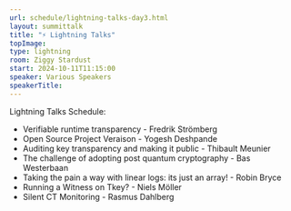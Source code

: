 ```yaml
---
url: schedule/lightning-talks-day3.html
layout: summittalk
title: "⚡ Lightning Talks"
topImage:
type: lightning
room: Ziggy Stardust
start: 2024-10-11T11:15:00
speaker: Various Speakers
speakerTitle: 
---
```


<div class="font-google font-medium">

Lightning Talks Schedule:
   * Verifiable runtime transparency - Fredrik Strömberg
   * Open Source Project Veraison - Yogesh Deshpande
   * Auditing key transparency and making it public - Thibault Meunier
   * The challenge of adopting post quantum cryptography - Bas Westerbaan
   * Taking the pain a way with linear logs: its just an array!	- Robin Bryce
   * Running a Witness on Tkey?	- Niels Möller
   * Silent CT Monitoring - Rasmus Dahlberg

</div>